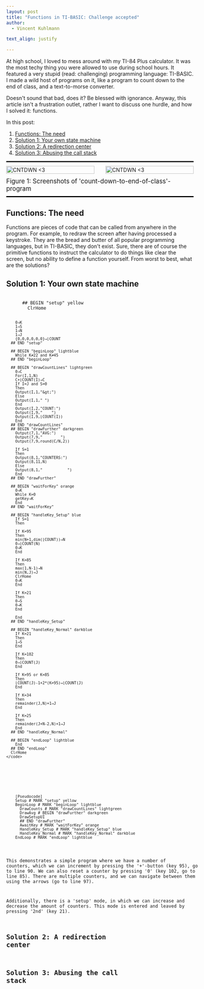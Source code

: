 ```yaml
---
layout: post
title: "Functions in TI-BASIC: Challenge accepted"
author:
  - Vincent Kuhlmann

text_align: justify

---
```


At high school, I loved to mess around with my TI-84 Plus calculator. It was the
most techy thing you were allowed to use during school hours. It featured a very
stupid (read: challenging) programming language: TI-BASIC. I made a wild host of
programs on it, like a program to count down to the end of class, and a
text-to-morse converter.

Doesn't sound that bad, does it? Be blessed with ignorance. Anyway, this article
isn't a frustration outlet, rather I want to discuss one hurdle, and how I
solved it: functions.

In this post:
1. [Functions: The need](#theneed)
2. [Solution 1: Your own state machine](#statemachine)
2. [Solution 2: A redirection center](#redirectioncenter)
3. [Solution 3: Abusing the call stack](#callstack)

<!-- ![CNTDWN <3]({{ "/assets/calculator/calculator_countdown_minutes.jpg" | relative_url }} "CNTDWN <3") -->

<div style="display:flex;flex-flow:column nowrap;gap:10px;border-top:3px solid black;
border-bottom:3px solid black;padding-top:10px;padding-bottom:10px;">
  <div style="display:flex;width:100%;flex-flow:row wrap;gap:30px;">
    <div style="flex:1 1 200px;">
        <img src="{{ "/assets/calculator/calculator_countdown_minutes.jpg" | relative_url }}" alt="CNTDWN <3" 
          style="width:100%;"/>
    </div>
    <div style="flex:1 1 200px;">
      <img src="{{ "/assets/calculator/calculator_countdown_seconds.jpg" | relative_url }}" alt="CNTDWN <3"
        style="width:100%;"/>
    </div>
  </div>
  <div style="font-size:120%;">Figure 1: Screenshots of 'count-down-to-end-of-class'-program</div>
</div>

<!-- But
also at times I did had access to a proper computer, it was great fun. The
reason: TI basic, a very stupid, but hence also very challenging and curious
programming language. I made a wild host of programs on it, like a program to
count down to the end of class, and a text to morse converter.

How bad could that be? How stupid is TI basic? Well, to start with, the
calculator can only show seven lines of code at a time. There were programs in
which I would be scrolling for - what felt like - minutes. Better memorize
exactly how the code works, to avoid scrolling ages trying to figure it out. -->

<!-- Seen how few code lines you see, and seen the screen was only 16 characters
wide, indentation wasn't a thing. -->
<!-- Next on the list, copy+pasting, trying to move around code was - for
non-essential purposes - a practical no-go. There certainly was a way to do it
without reinputting it, and deleting it at the original place, but it involved
copying the whole program and deleting all below. -->

<!-- Just to give you a taste of things: moving/copying code around isn't very
pleasant either, and you want to save data? Guess what, your only solution is
to create a list of numbers. The list is global and has a name of at max 4 our
5 letters. Isn't that great? Anyway, the challenge I want to address in the
post is 

Simple tasks required
a huge amount of code, and you better memorized it well, if you didn't want to
be scrolling for ages. -->

## Functions: The need <span id="theneed"></span>

Functions are pieces of code that can be called from anywhere in the program.
For example, to redraw the screen after having processed a keystroke. They are
the bread and butter of all popular programming languages, but in TI-BASIC, they
don't exist. Sure, there are of course the primitive functions to instruct the
calculator to do things like clear the screen, but no ability to define a
function yourself. From worst to best, what are the solutions?

## Solution 1: Your own state machine <span id="statemachine"></span>

<!--<div style="position:relative;width:calc(max(100%, 70vw));margin-left:calc((100% - max(100%, 70vw))/2);">-->
  <ti-viewer id="tiCode" mode="blocks" class="overwide">
    <code style="white-space:pre;">
      ## BEGIN "setup" yellow
        ClrHome

        0→K
        1→S
        1→N
        1→J
        {0,0,0,0,0,0}→⌊COUNT
      ## END "setup"

      ## BEGIN "beginLoop" lightblue
        While K≠22 and K≠45
      ## END "beginLoop"

      ## BEGIN "drawCountLines" lightgreen
        0→C
        For(I,1,N)
        C+⌊COUNT(I)→C
        If I=J and S=0
        Then
        Output(I,1,"&gt;")
        Else
        Output(I,1," ")
        End
        Output(I,2,"COUNT:")
        Output(I,9,"    ")
        Output(I,9,⌊COUNT(I))
        End
      ## END "drawCountLines"
      ## BEGIN "drawFurther" darkgreen
        Output(7,1,"AVG:")
        Output(7,9,"        ")
        Output(7,9,round(C/N,2))

        If S=1
        Then
        Output(8,1,"COUNTERS:")
        Output(8,11,N)
        Else
        Output(8,1,"           ")
        End
      ## END "drawFurther"

      ## BEGIN "waitForKey" orange
        0→K
        While K=0
        getKey→K
        End
      ## END "waitForKey"

      ## BEGIN "handleKey_Setup" blue
        If S=1
        Then

        If K=95
        Then
        min(N+1,dim(⌊COUNT))→N
        0→⌊COUNT(N)
        0→K
        End

        If K=85
        Then
        max(1,N-1)→N
        min(N,J)→J
        ClrHome
        0→K
        End

        If K=21
        Then
        0→S
        0→K
        End

        End
      ## END "handleKey_Setup"

      ## BEGIN "handleKey_Normal" darkblue
        If K=21
        Then
        1→S
        End

        If K=102
        Then
        0→⌊COUNT(J)
        End

        If K=95 or K=85
        Then
        ⌊COUNT(J)-1+2*(K=95)→⌊COUNT(J)
        End

        If K=34
        Then
        remainder(J,N)+1→J
        End

        If K=25
        Then
        remainder(J+N-2,N)+1→J
        End
      ## END "handleKey_Normal"

      ## BEGIN "endLoop" lightblue
        End
      ## END "endLoop"
      ClrHome
    </code>
  </ti-viewer>
<!--</div>-->

<ti-viewer mode="linear">
  <code style="white-space:pre;">
    [Pseudocode]
    Setup # MARK "setup" yellow
    BeginLoop # MARK "beginLoop" lightblue
      DrawCounts # MARK "drawCountLines" lightgreen
      DrawAvg # BEGIN "drawFurther" darkgreen
      DrawSetupUI
      ## END "drawFurther"
      AwaitKey # MARK "waitForKey" orange
      HandleKey_Setup # MARK "handleKey_Setup" blue
      HandleKey_Normal # MARK "handleKey_Normal" darkblue
    EndLoop # MARK "endLoop" lightblue
  </code>
</ti-viewer>

This demonstrates a simple program where we have a number of counters, which we
can increment by pressing the '+'-button (key 95), go to line 90. We can also
reset a counter by pressing '0' (key 102, go to line 85). There are multiple
counters, and we can navigate between them using the arrows (go to line 97).

Additionally, there is a 'setup' mode, in which we can increase and decrease
the amount of counters. This mode is entered and leaved by pressing '2nd' (key
21).


## Solution 2: A redirection center <span id="redirectioncenter"></span>


## Solution 3: Abusing the call stack <span id="callstack"></span>


